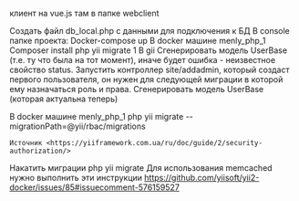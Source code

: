 клиент на vue.js там в папке webclient

Создать файл db_local.php с данными для подключения к БД
В console папке проекта:
	Docker-compose up
В docker машине menly_php_1
	Composer install
	php yii migrate 1
В gii
Сгенерировать модель UserBase (т.е. ту что была на тот момент), иначе будет ошибка - неизвестное свойство status.
Запустить контроллер site/addadmin, который создаст первого пользователя, он нужен для следующей миграции в которой ему назначаться роль и права.
Сгенерировать модель UserBase (которая актуальна теперь)

В docker машине menly_php_1
	php yii migrate --migrationPath=@yii/rbac/migrations
	
	Источник <https://yiiframework.com.ua/ru/doc/guide/2/security-authorization/> 
Накатить миграции
	php yii migrate
Для использования memcached нужно выполнить эти инструкции
https://github.com/yiisoft/yii2-docker/issues/85#issuecomment-576159527
